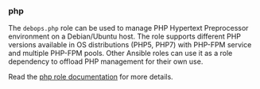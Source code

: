 ### php

The `debops.php` role can be used to manage PHP Hypertext Preprocessor
environment on a Debian/Ubuntu host. The role supports different PHP
versions available in OS distributions (PHP5, PHP7) with PHP-FPM service
and multiple PHP-FPM pools. Other Ansible roles can use it as a role
dependency to offload PHP management for their own use.

Read the [php role documentation](https://docs.debops.org/en/master/ansible/roles/php/) for more details.
